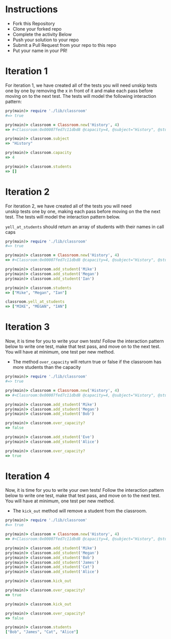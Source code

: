 # Instructions
* Fork this Repository
* Clone your forked repo
* Complete the activity Below
* Push your solution to your repo
* Submit a Pull Request from your repo to this repo
* Put your name in your PR!

# Iteration 1

For iteration 1, we have created all of the tests you will need
unskip tests one by one by removing the x in front of it and make each pass before
moving on to the next test. The tests will model the following interaction pattern:

```ruby
pry(main)> require './lib/classroom'
#=> true

pry(main)> classroom = Classroom.new('History', 4)
=> #<Classroom:0x00007fed7c11dbd8 @capacity=4, @subject="History", @students=[]>

pry(main)> classroom.subject
=> "History"

pry(main)> classroom.capacity
=> 4

pry(main)> classroom.students
=> []
```

# Iteration 2
For iteration 2, we have created all of the tests you will need  
unskip tests one by one, making each pass before moving on the the next test.
The tests will model the interaction pattern below.

`yell_at_students` should return an array of students with their names in call caps

```ruby
pry(main)> require './lib/classroom'
#=> true

pry(main)> classroom = Classroom.new('History', 4)
=> #<Classroom:0x00007fed7c11dbd8 @capacity=4, @subject="History", @students=[]>

pry(main)> classroom.add_student('Mike')
pry(main)> classroom.add_student('Megan')
pry(main)> classroom.add_student('Ian')

pry(main)> classroom.students
=> ["Mike", "Megan", "Ian"]

classroom.yell_at_students
=> ["MIKE", "MEGAN", "IAN"]

```

# Iteration 3
Now, it is time for you to write your own tests! Follow the interaction pattern
below to write one test, make that test pass, and move on to the next test.
You will have at minimum, one test per new method.
* The method `over_capacity` will return true or false if the classroom has more students
than the capacity

```ruby
pry(main)> require './lib/classroom'
#=> true

pry(main)> classroom = Classroom.new('History', 4)
=> #<Classroom:0x00007fed7c11dbd8 @capacity=4, @subject="History", @students=[]>

pry(main)> classroom.add_student('Mike')
pry(main)> classroom.add_student('Megan')
pry(main)> classroom.add_student('Bob')

pry(main)> classroom.over_capacity?
=> false

pry(main)> classroom.add_student('Eve')
pry(main)> classroom.add_student('Alice')

pry(main)> classroom.over_capacity?
=> true

```


# Iteration 4
Now, it is time for you to write your own tests! Follow the interaction pattern
below to write one test, make that test pass, and move on to the next test.
You will have at minimum, one test per new method.
* The `kick_out` method will remove a student from the classroom.

```ruby
pry(main)> require './lib/classroom'
#=> true

pry(main)> classroom = Classroom.new('History', 4)
=> #<Classroom:0x00007fed7c11dbd8 @capacity=4, @subject="History", @students=[]>k

pry(main)> classroom.add_student('Mike')
pry(main)> classroom.add_student('Megan')
pry(main)> classroom.add_student('Bob')
pry(main)> classroom.add_student('James')
pry(main)> classroom.add_student('Cat')
pry(main)> classroom.add_student('Alice')

pry(main)> classroom.kick_out

pry(main)> classroom.over_capacity?
=> true

pry(main)> classroom.kick_out

pry(main)> classroom.over_capacity?
=> false

pry(main)> classroom.students
["Bob", "James", "Cat", "Alice"]

```
